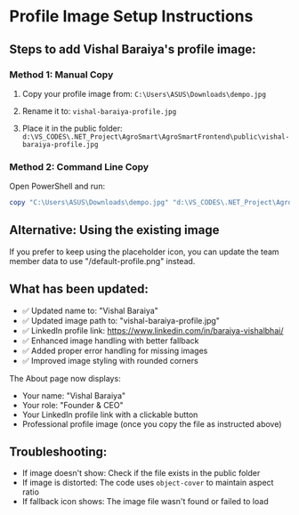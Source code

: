 # Profile Image Setup Instructions

## Steps to add Vishal Baraiya's profile image:

### Method 1: Manual Copy
1. Copy your profile image from:
   `C:\Users\ASUS\Downloads\dempo.jpg`

2. Rename it to: `vishal-baraiya-profile.jpg`

3. Place it in the public folder:
   `d:\VS_CODES\.NET_Project\AgroSmart\AgroSmartFrontend\public\vishal-baraiya-profile.jpg`

### Method 2: Command Line Copy
Open PowerShell and run:
```powershell
copy "C:\Users\ASUS\Downloads\dempo.jpg" "d:\VS_CODES\.NET_Project\AgroSmart\AgroSmartFrontend\public\vishal-baraiya-profile.jpg"
```

## Alternative: Using the existing image
If you prefer to keep using the placeholder icon, you can update the team member data to use "/default-profile.png" instead.

## What has been updated:
- ✅ Updated name to: "Vishal Baraiya"
- ✅ Updated image path to: "vishal-baraiya-profile.jpg" 
- ✅ LinkedIn profile link: https://www.linkedin.com/in/baraiya-vishalbhai/
- ✅ Enhanced image handling with better fallback
- ✅ Added proper error handling for missing images
- ✅ Improved image styling with rounded corners

The About page now displays:
- Your name: "Vishal Baraiya" 
- Your role: "Founder & CEO"
- Your LinkedIn profile link with a clickable button
- Professional profile image (once you copy the file as instructed above)

## Troubleshooting:
- If image doesn't show: Check if the file exists in the public folder
- If image is distorted: The code uses `object-cover` to maintain aspect ratio
- If fallback icon shows: The image file wasn't found or failed to load